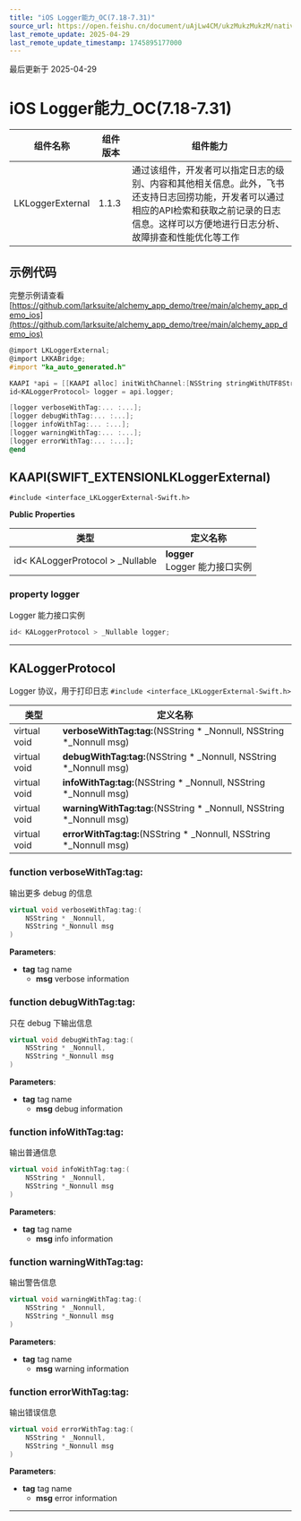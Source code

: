 ```yaml
---
title: "iOS Logger能力_OC(7.18-7.31)"
source_url: https://open.feishu.cn/document/uAjLw4CM/ukzMukzMukzM/native-integration/open-scene-introduction/capability-components/logger-capability/loggerexternal_oc/loggerexternal_oc-718
last_remote_update: 2025-04-29
last_remote_update_timestamp: 1745895177000
---
```

最后更新于 2025-04-29

# iOS Logger能力_OC(7.18-7.31)

|组件名称 | 组件版本 | 组件能力 |
| ---- | ------ | -------- |
| LKLoggerExternal | 1.1.3 | 通过该组件，开发者可以指定日志的级别、内容和其他相关信息。此外，飞书还支持日志回捞功能，开发者可以通过相应的API检索和获取之前记录的日志信息。这样可以方便地进行日志分析、故障排查和性能优化等工作 |

## 示例代码

完整示例请查看 [https://github.com/larksuite/alchemy_app_demo/tree/main/alchemy_app_demo_ios](https://github.com/larksuite/alchemy_app_demo/tree/main/alchemy_app_demo_ios)

```objectivec
@import LKLoggerExternal;
@import LKKABridge;
#import "ka_auto_generated.h"

KAAPI *api = [[KAAPI alloc] initWithChannel:[NSString stringWithUTF8String:getChannel()]];
id<KALoggerProtocol> logger = api.logger;

[logger verboseWithTag:... :...];
[logger debugWithTag:... :...];
[logger infoWithTag:... :...];
[logger warningWithTag:... :...];
[logger errorWithTag:... :...];
@end
```

## KAAPI(SWIFT_EXTENSIONLKLoggerExternal)

`#include <interface_LKLoggerExternal-Swift.h>`

**Public Properties**

|       类型      | 定义名称        |
| -------------- | -------------- |
| id< KALoggerProtocol > _Nullable | **logger** <br>Logger 能力接口实例  |

### **property logger**

Logger 能力接口实例 
```cpp
id< KALoggerProtocol > _Nullable logger;
```

-------------------------------

## KALoggerProtocol

Logger 协议，用于打印日志 
`#include <interface_LKLoggerExternal-Swift.h>`

|        类型     | 定义名称           |
| -------------- | -------------- |
| virtual void | **verboseWithTag:tag:**(NSString * _Nonnull, NSString *_Nonnull msg) |
| virtual void | **debugWithTag:tag:**(NSString * _Nonnull, NSString *_Nonnull msg) |
| virtual void | **infoWithTag:tag:**(NSString * _Nonnull, NSString *_Nonnull msg) |
| virtual void | **warningWithTag:tag:**(NSString * _Nonnull, NSString *_Nonnull msg) |
| virtual void | **errorWithTag:tag:**(NSString * _Nonnull, NSString *_Nonnull msg) |

### **function verboseWithTag:tag:**

输出更多 debug 的信息 

```cpp
virtual void verboseWithTag:tag:(
    NSString * _Nonnull,
    NSString *_Nonnull msg
)
```

**Parameters**: 

* **tag** tag name
  * **msg** verbose information 

### **function debugWithTag:tag:**

只在 debug 下输出信息 

```cpp
virtual void debugWithTag:tag:(
    NSString * _Nonnull,
    NSString *_Nonnull msg
)
```

**Parameters**: 

* **tag** tag name
  * **msg** debug information 

### **function infoWithTag:tag:**

输出普通信息 

```cpp
virtual void infoWithTag:tag:(
    NSString * _Nonnull,
    NSString *_Nonnull msg
)
```

**Parameters**: 

* **tag** tag name
  * **msg** info information 

### **function warningWithTag:tag:**

输出警告信息 

```cpp
virtual void warningWithTag:tag:(
    NSString * _Nonnull,
    NSString *_Nonnull msg
)
```

**Parameters**: 

* **tag** tag name
  * **msg** warning information 

### **function errorWithTag:tag:**

输出错误信息 

```cpp
virtual void errorWithTag:tag:(
    NSString * _Nonnull,
    NSString *_Nonnull msg
)
```

**Parameters**: 

* **tag** tag name
  * **msg** error information 

-------------------------------
